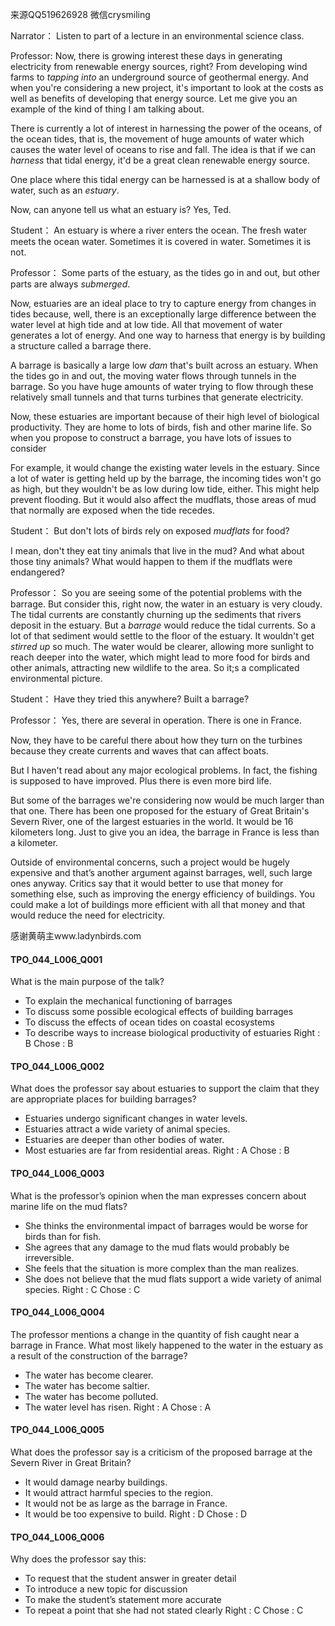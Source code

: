 来源QQ519626928 微信crysmiling

Narrator：
Listen to part of a lecture in an environmental science class. 

Professor:
Now, there is growing interest these days in generating electricity from renewable energy sources, right? From developing wind farms to *tapping into* an underground source of geothermal energy. And when you're considering a new project, it's important to look at the costs as well as benefits of developing that energy source. Let me give you an example of the kind of thing I am talking about.

There is currently a lot of interest in harnessing the power of the oceans, of the ocean tides, that is, the movement of huge amounts of water which causes the water level of oceans to rise and fall. The idea is that if we can *harness* that tidal energy, it'd be a great clean renewable energy source.

One place where this tidal energy can be harnessed is at a shallow body of water, such as an *estuary*.

Now, can anyone tell us what an estuary is? Yes, Ted.

Student：
An estuary is where a river enters the ocean. The fresh water meets the ocean water. Sometimes it is covered in water. Sometimes it is not.

Professor：
Some parts of the estuary, as the tides go in and out, but other parts are always *submerged*.

Now, estuaries are an ideal place to try to capture energy from changes in tides because, well, there is an exceptionally large difference between the water level at high tide and at low tide. All that movement of water generates a lot of energy. And one way to harness that energy is by building a structure called a barrage there.

A barrage is basically a large low *dam* that's built across an estuary. When the tides go in and out, the moving water flows through tunnels in the barrage. So you have huge amounts of water trying to flow through these relatively small tunnels and that turns turbines that generate electricity.

Now, these estuaries are important because of their high level of biological productivity. They are home to lots of birds, fish and other marine life. So when you propose to construct a barrage, you have lots of issues to consider

For example, it would change the existing water levels in the estuary. Since a lot of water is getting held up by the barrage, the incoming tides won't go as high, but they wouldn't be as low during low tide, either. This might help prevent flooding. But it would also affect the mudflats, those areas of mud that normally are exposed when the tide recedes.

Student：
But don't lots of birds rely on exposed *mudflats* for food?

I mean, don't they eat tiny animals that live in the mud? And what about those tiny animals? What would happen to them if the mudflats were endangered?

Professor：
So you are seeing some of the potential problems with the barrage. But consider this, right now, the water in an estuary is very cloudy. The tidal currents are constantly churning up the sediments that rivers deposit in the estuary. But a *barrage* would reduce the tidal currents. So a lot of that sediment would settle to the floor of the estuary. It wouldn't get *stirred up* so much. The water would be clearer, allowing more sunlight to reach deeper into the water, which might lead to more food for birds and other animals, attracting new wildlife to the area. So it;s a complicated environmental picture.

Student：
Have they tried this anywhere? Built a barrage?

Professor：
Yes, there are several in operation. There is one in France.

Now, they have to be careful there about how they turn on the turbines because they create currents and waves that can affect boats.

But I haven't read about any major ecological problems. In fact, the fishing is supposed to have improved. Plus there is even more bird life.

But some of the barrages we're considering now would be much larger than that one. There has been one proposed for the estuary of Great Britain's Severn River, one of the largest estuaries in the world. It would be 16 kilometers long. Just to give you an idea, the barrage in France is less than a kilometer.

Outside of environmental concerns, such a project would be hugely expensive and that’s another argument against barrages, well, such large ones anyway. Critics say that it would better to use that money for something else, such as improving the energy efficiency of buildings. You could make a lot of buildings more efficient with all that money and that would reduce the need for electricity.

感谢黄萌主www.ladynbirds.com

#### TPO_044_L006_Q001
What is the main purpose of the talk?
- To explain the mechanical functioning of barrages
- To discuss some possible ecological effects of building barrages
- To discuss the effects of ocean tides on coastal ecosystems
- To describe ways to increase biological productivity of estuaries
Right : B	Chose : B


#### TPO_044_L006_Q002
What does the professor say about estuaries to support the claim that they are appropriate places for building barrages?
- Estuaries undergo significant changes in water levels.
- Estuaries attract a wide variety of animal species.
- Estuaries are deeper than other bodies of water.
- Most estuaries are far from residential areas.
Right : A	Chose : B


#### TPO_044_L006_Q003
What is the professor’s opinion when the man expresses concern about marine life on the mud flats?
- She thinks the environmental impact of barrages would be worse for birds than for fish.
- She agrees that any damage to the mud flats would probably be irreversible.
- She feels that the situation is more complex than the man realizes.
- She does not believe that the mud flats support a wide variety of animal species.
Right : C	Chose : C


#### TPO_044_L006_Q004
The professor mentions a change in the quantity of fish caught near a barrage in France. What most likely happened to the water in the estuary as a result of the construction of the barrage?
- The water has become clearer.
- The water has become saltier.
- The water has become polluted.
- The water level has risen.
Right : A	Chose : A


#### TPO_044_L006_Q005
What does the professor say is a criticism of the proposed barrage at the Severn River in Great Britain?
- It would damage nearby buildings.
- It would attract harmful species to the region.
- It would not be as large as the barrage in France.
- It would be too expensive to build.
Right : D	Chose : D


#### TPO_044_L006_Q006
Why does the professor say this:
- To request that the student answer in greater detail
- To introduce a new topic for discussion
- To make the student’s statement more accurate
- To repeat a point that she had not stated clearly
Right : C	Chose : C
